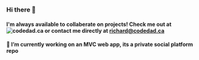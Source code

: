 ### Hi there 👋

#### I'm always available to collaberate on projects! Check me out at ![codedad.ca](codedad.ca) or contact me directly at richard@codedad.ca

#### 🔭 I’m currently working on an MVC web app, its a private social platform repo

<!--
#### Some of my live demo projects

Solarized dark             |  Solarized Ocean
:-------------------------:|:-------------------------:
![](https://...Dark.png)  |  ![](https://...Ocean.png) 
-->
